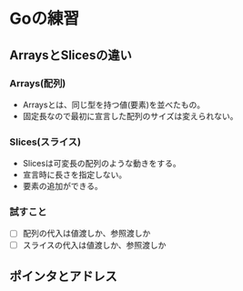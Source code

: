 # Goの練習

## ArraysとSlicesの違い

### Arrays(配列)
- Arraysとは、同じ型を持つ値(要素)を並べたもの。
- 固定長なので最初に宣言した配列のサイズは変えられない。

### Slices(スライス)
- Slicesは可変長の配列のような動きをする。
- 宣言時に長さを指定しない。
- 要素の追加ができる。

### 試すこと

- [ ] 配列の代入は値渡しか、参照渡しか
- [ ] スライスの代入は値渡しか、参照渡しか

## ポインタとアドレス
